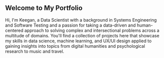 ## Welcome to My Portfolio

Hi, I'm Keegan, a Data Scientist with a background in Systems Engineering and Software Testing and a passion for taking a data-driven and human-centered approach to solving complex and intersectional problems across a multitude of domains. You'll find a collection of projects here that showcase my skills in data science, machine learning, and UX/UI design applied to gaining insights into topics from digital humanities and psychological research to music and travel.
<!--
**keeganmcgarry/keeganmcgarry** is a ✨ _special_ ✨ repository because its `README.md` (this file) appears on your GitHub profile.

Here are some ideas to get you started:

- 🔭 I’m currently working on ...
- 🌱 I’m currently learning ...
- 👯 I’m looking to collaborate on ...
- 🤔 I’m looking for help with ...
- 💬 Ask me about ...
- 📫 How to reach me: ...
- 😄 Pronouns: ...
- ⚡ Fun fact: ...
-->
